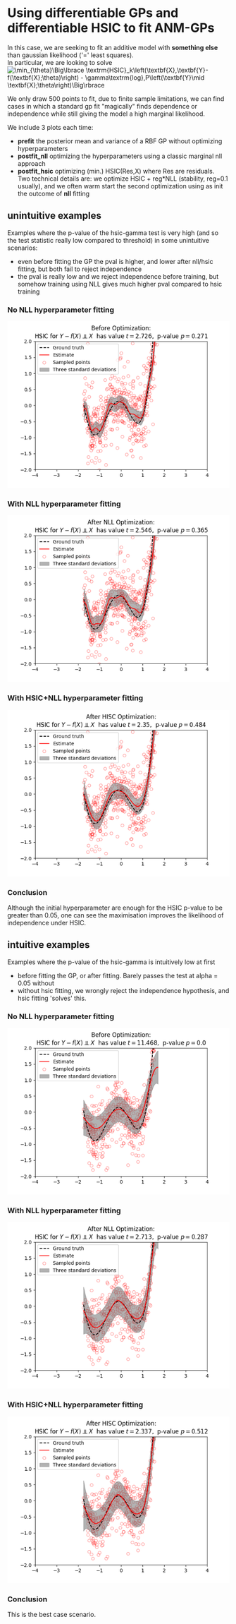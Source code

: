# Using differentiable GPs and differentiable HSIC to fit ANM-GPs

In this case, we are seeking to fit an additive model with **something else** than gaussian likelihood ('=' least squares).  
In particular, we are looking to solve ![\min_{\theta}\Big\lbrace \textrm{HSIC}_k\left(\textbf{X},\textbf{Y}-f(\textbf{X};\theta)\right) - \gamma\textrm{log}\,P\left(\textbf{Y}\mid \textbf{X};\theta\right)\Big\rbrace](https://render.githubusercontent.com/render/math?math=%5Cmin_%7B%5Ctheta%7D%5CBig%5Clbrace%20%5Ctextrm%7BHSIC%7D_k%5Cleft(%5Ctextbf%7BX%7D%2C%5Ctextbf%7BY%7D-f(%5Ctextbf%7BX%7D%3B%5Ctheta)%5Cright)%20-%20%5Cgamma%5Ctextrm%7Blog%7D%5C%2CP%5Cleft(%5Ctextbf%7BY%7D%5Cmid%20%5Ctextbf%7BX%7D%3B%5Ctheta%5Cright)%5CBig%5Crbrace)

We only draw 500 points to fit, due to finite sample limitations, we can find cases in which a standard gp fit "magically" finds dependence or independence while still giving the model a high marginal likelihood.

We include 3 plots each time:

* **prefit** the posterior mean and variance of a RBF GP without optimizing hyperparameters
* **postfit_nll** optimizing the hyperparameters using a classic marginal nll approach
* **postfit_hsic** optimizing (min.) HSIC(Res,X) where Res are residuals.  
  Two technical details are: we optimize HSIC + reg*NLL (stability, reg=0.1 usually),
  and we often warm start the second optimization using as init the outcome of **nll** fitting


## unintuitive examples

Examples where the p-value of the hsic-gamma test is very high (and so the test statistic really low compared to threshold) in some unintuitive scenarios:
* even before fitting the GP the pval is higher, and lower after nll/hsic fitting, but both fail to reject independence
* the pval is really low and we reject independence before training, but somehow training using NLL gives much higher pval compared to hsic training

### No NLL hyperparameter fitting
![](./unintuitive/one/prefit.png?raw=true)

### With NLL hyperparameter fitting
![](./unintuitive/one/postfit_nll.png?raw=true)

### With HSIC+NLL hyperparameter fitting
![](./unintuitive/one/postfit_hsic.png?raw=true)

### Conclusion

Although the initial hyperparameter are enough for the HSIC p-value to be greater than 0.05,
one can see the maximisation improves the likelihood of independence under HSIC.

## intuitive examples

Examples where the p-value of the hsic-gamma is intuitively low at first
* before fitting the GP, or after fitting. Barely passes the test at alpha = 0.05 without
* without hsic fitting, we wrongly reject the independence hypothesis, and hsic fitting 'solves' this.

### No NLL hyperparameter fitting
![](./intuitive/one/prefit.png?raw=true)

### With NLL hyperparameter fitting
![](./intuitive/one/postfit_nll.png?raw=true)

### With HSIC+NLL hyperparameter fitting
![](./intuitive/one/postfit_hsic.png?raw=true)

### Conclusion

This is the best case scenario.
